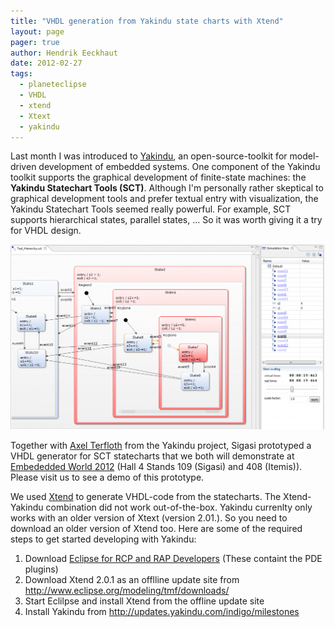 ```yaml
---
title: "VHDL generation from Yakindu state charts with Xtend"
layout: page 
pager: true
author: Hendrik Eeckhaut
date: 2012-02-27
tags: 
  - planeteclipse
  - VHDL
  - xtend
  - Xtext
  - yakindu
---
```

Last month I was introduced to [Yakindu](http://www.yakindu.org), an open-source-toolkit for model-driven development of embedded systems. One component of the Yakindu toolkit supports the graphical development of finite-state machines: the **Yakindu Statechart Tools (SCT)**. Although I'm personally rather skeptical to graphical development tools and prefer textual entry with visualization, the Yakindu Statechart Tools seemed really powerful. For example, SCT supports hierarchical states, parallel states, ... So it was worth giving it a try for VHDL design.

[![Yakindu state machine](images/yakindu.png)](http://www.yakindu.org/2012/01/31/yakindu-m11-new-and-noteworthy)

Together with [Axel Terfloth](http://blogs.itemis.de/terfloth) from the Yakindu project, Sigasi prototyped a VHDL generator for SCT statecharts that we both will demonstrate at [Embededded World 2012](http://www.embedded-world.de) (Hall 4 Stands 109 (Sigasi) and 408 (Itemis)). Please visit us to see a demo of this prototype.

We used [Xtend](http://www.eclipse.org/xtend) to generate VHDL-code from the statecharts. The Xtend-Yakindu combination did not work out-of-the-box. Yakindu currenlty only works with an older version of Xtext (version 2.01.). So you need to download an older version of Xtend too. Here are some of the required steps to get started developing with Yakindu: 

1. Download [Eclipse for RCP and RAP Developers](http://www.eclipse.org/downloads) (These containt the PDE plugins)
2. Download Xtend 2.0.1 as an offlline update site from <http://www.eclipse.org/modeling/tmf/downloads/>
3. Start Eclilpse and install Xtend from the offline update site
4. Install Yakindu from <http://updates.yakindu.com/indigo/milestones>
